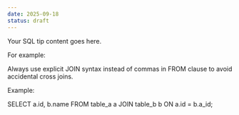 ```yaml
---
date: 2025-09-18
status: draft
---
```


Your SQL tip content goes here.

For example:

Always use explicit JOIN syntax instead of commas in FROM clause to avoid accidental cross joins.

Example:

SELECT a.id, b.name
FROM table_a a
JOIN table_b b ON a.id = b.a_id;
